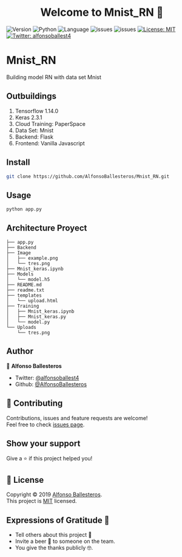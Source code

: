 <h1 align="center">Welcome to Mnist_RN 👋</h1>
<p>
  <img alt="Version" src="https://img.shields.io/badge/version-0.0.1-blue.svg?cacheSeconds=2592000" />
  <img alt="Python" src="https://img.shields.io/pypi/pyversions/pip" />
  <img alt="Language" src="https://img.shields.io/github/languages/top/AlfonsoBallesteros/Mnist_RN"/>
  <img alt="issues" src="https://img.shields.io/github/issues/AlfonsoBallesteros/Mnist_RN" />
  <img alt="issues" src="https://img.shields.io/github/last-commit/AlfonsoBallesteros/Mnist_RN" />
  <a href="https://github.com/AlfonsoBallesteros/Mnist_RN/blob/master/LICENSE" target="_blank">
    <img alt="License: MIT" src="https://img.shields.io/badge/License-MIT-yellow.svg" />
  </a>
  <a href="https://twitter.com/alfonsoballest4" target="_blank">
    <img alt="Twitter: alfonsoballest4" src="https://img.shields.io/twitter/follow/alfonsoballest4.svg?style=social" />
  </a>
</p>

# Mnist_RN
Building model RN with data set Mnist

## Outbuildings

  1. Tensorflow 1.14.0
  2. Keras 2.3.1
  3. Cloud Training: PaperSpace
  4. Data Set: Mnist
  5. Backend: Flask
  6. Frontend: Vanilla Javascript 

## Install

```sh
git clone https://github.com/AlfonsoBallesteros/Mnist_RN.git
```

## Usage

```sh
python app.py
```
## Architecture Proyect

```
├── app.py
├── Backend
├── Image
│   ├── example.png
│   └── tres.png
├── Mnist_keras.ipynb
├── Models
│   └── model.h5
├── README.md
├── readme.txt
├── templates
│   └── upload.html
├── Training
│   ├── Mnist_keras.ipynb
│   ├── Mnist_keras.py
│   └── model.py
└── Uploads
    └── tres.png
```

## Author

👤 **Alfonso Ballesteros**

* Twitter: [@alfonsoballest4](https://twitter.com/alfonsoballest4)
* Github: [@AlfonsoBallesteros](https://github.com/AlfonsoBallesteros)

## 🤝 Contributing

Contributions, issues and feature requests are welcome!<br />Feel free to check [issues page](https://github.com/AlfonsoBallesteros/Mnist_RN/issues).

## Show your support

Give a ⭐️ if this project helped you!

## 📝 License

Copyright © 2019 [Alfonso Ballesteros](https://github.com/AlfonsoBallesteros).<br />
This project is [MIT](https://github.com/AlfonsoBallesteros/Mnist_RN/blob/master/LICENSE) licensed.

## Expressions of Gratitude 🎁

* Tell others about this project 📢
* Invite a beer 🍺 to someone on the team.
* You give the thanks publicly 🤓.
